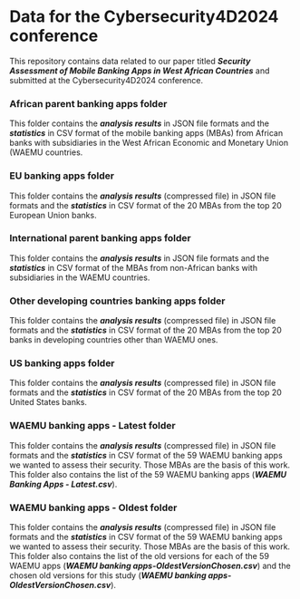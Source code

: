 # Data for the Cybersecurity4D2024 conference


This repository contains data related to our paper titled ***Security Assessment of Mobile Banking Apps in West African Countries*** and submitted at the Cybersecurity4D2024 conference.

### African parent banking apps folder
This folder contains the ***analysis results*** in JSON file formats and the ***statistics*** in CSV format of the mobile banking apps (MBAs) from African banks with subsidiaries in the West African Economic and Monetary Union (WAEMU countries.

### EU banking apps folder
This folder contains the ***analysis results*** (compressed file) in JSON file formats and the ***statistics*** in CSV format of the 20 MBAs from the top 20 European Union banks.

### International parent banking apps folder
This folder contains the ***analysis results*** in JSON file formats and the ***statistics*** in CSV format of the MBAs from non-African banks with subsidiaries in the WAEMU countries.

### Other developing countries banking apps folder
This folder contains the ***analysis results*** (compressed file) in JSON file formats and the ***statistics*** in CSV format of the 20 MBAs from the top 20 banks in developing countries other than WAEMU ones.

### US banking apps folder
This folder contains the ***analysis results*** (compressed file) in JSON file formats and the ***statistics*** in CSV format of the 20 MBAs from the top 20 United States banks.

### WAEMU banking apps - Latest folder
This folder contains the ***analysis results*** (compressed file) in JSON file formats and the ***statistics*** in CSV format of the 59 WAEMU banking apps we wanted to assess their security. Those MBAs are the basis of this work. This folder also contains the list of the 59 WAEMU banking apps (***WAEMU Banking Apps - Latest.csv***).

### WAEMU banking apps - Oldest folder
This folder contains the ***analysis results*** (compressed file) in JSON file formats and the ***statistics*** in CSV format of the 59 WAEMU banking apps we wanted to assess their security. Those MBAs are the basis of this work. This folder also contains the list of the old versions for each of the 59 WAEMU apps (***WAEMU banking apps-OldestVersionChosen.csv***) and the chosen old versions for this study (***WAEMU banking apps-OldestVersionChosen.csv***).
